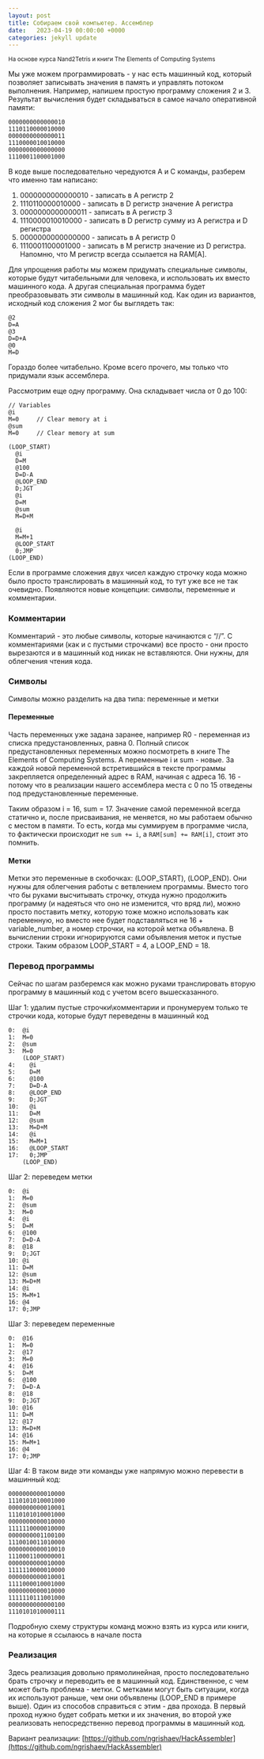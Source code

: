 ```yaml
---
layout: post
title: Собираем свой компьютер. Ассемблер
date:   2023-04-19 00:00:00 +0000
categories: jekyll update
---
```


<small>
На основе курса Nand2Tetris и книги The Elements of Computing Systems
</small>

Мы уже можем программировать - у нас есть машинный код, который позволяет записывать значения в память и управлять потоком выполнения. Например, напишем простую программу сложения 2 и 3. Результат вычисления будет складываться в самое начало оперативной памяти:

```
0000000000000010
1110110000010000
0000000000000011
1110000010010000
0000000000000000
1110001100001000
```

В коде выше последовательно чередуются А и С команды, разберем что именно там написано:

1. 0000000000000010 - записать в А регистр 2
2. 1110110000010000 - записать в D регистр значение A регистра
3. 0000000000000011 - записать в А регистр 3
4. 1110000010010000 - записать в D регистр сумму из А регистра и D регистра
5. 0000000000000000 - записать в А регистр 0
6. 1110001100001000 - записать в М регистр значение из D регистра. Напомню, что M регистр всегда ссылается на RAM[A].

Для упрощения работы мы можем придумать специальные символы, которые будут читабельными для человека, и использовать их вместо машинного кода. А другая специальная программа будет преобразовывать эти символы в машинный код. Как один из вариантов, исходный код сложения 2 мог бы выглядеть так:

```
@2
D=A
@3
D=D+A
@0
M=D
```

Гораздо более читабельно. Кроме всего прочего, мы только что придумали язык ассемблера. 

Рассмотрим еще одну программу. Она складывает числа от 0 до 100:

```
// Variables
@i
M=0     // Clear memory at i
@sum
M=0     // Clear memory at sum

(LOOP_START)
  @i
  D=M
  @100
  D=D-A
  @LOOP_END
  D;JGT  
  @i
  D=M
  @sum
  M=D+M
  
  @i
  M=M+1
  @LOOP_START
  0;JMP
(LOOP_END)
```

Если в программе сложения двух чисел каждую строчку кода можно было просто транслировать в машинный код, то тут уже все не так очевидно. Появляются новые концепции: символы, переменные и комментарии. 

### Комментарии

Комментарий - это любые символы, которые начинаются с “//”. С комментариями (как и с пустыми строчками) все просто - они просто вырезаются и в машинный код никак не вставляются. Они нужны, для облегчения чтения кода. 

### Символы

Символы можно разделить на два типа: переменные и метки

#### Переменные

Часть переменных уже задана заранее, например R0 - переменная из списка предустановленных, равна 0. Полный список предустановленных переменных можно посмотреть в книге The Elements of Computing Systems. А переменные i и sum - новые. За каждой новой переменной встретившийся в тексте программы закрепляется определенный адрес в RAM, начиная с адреса 16. 16 - потому что в реализации нашего ассемблера места с 0 по 15 отведены под предустановленные переменные. 

Таким образом i = 16, sum = 17. Значение самой переменной всегда статично и, после присваивания, не меняется, но мы работаем обычно с местом в памяти. То есть, когда мы суммируем в программе числа, то фактически происходит не `sum += i`, а `RAM[sum] += RAM[i]`, стоит это помнить.

#### Метки

Метки это переменные в скобочках: (LOOP_START), (LOOP_END). Они нужны для облегчения работы с ветвлением программы. Вместо того что бы руками высчитывать строчку, откуда нужно продолжить программу (и надеяться что оно не изменится, что вряд ли), можно просто поставить метку, которую тоже можно использовать как переменную, но вместо нее будет подставляться не 16 + variable_number, а номер строчки, на которой метка объявлена. В вычислении строки игнорируются сами объявления меток и пустые строки. Таким образом LOOP_START = 4, а LOOP_END = 18.

### Перевод программы

Сейчас по шагам разберемся как можно руками транслировать вторую программу в машинный код с учетом всего вышесказанного.

Шаг 1: удалим пустые строчки\комментарии и пронумеруем только те строчки кода, которые будут переведены в машинный код

```
0:  @i
1:  M=0    
2:  @sum
3:  M=0    
    (LOOP_START)
4:    @i
5:    D=M
6:    @100
7:    D=D-A
8:    @LOOP_END
9:    D;JGT
10:   @i
11:   D=M
12:   @sum
13:   M=D+M
14:   @i
15:   M=M+1
16:   @LOOP_START
17:   0;JMP
    (LOOP_END)
```

Шаг 2: переведем метки

```
0:  @i
1:  M=0    
2:  @sum
3:  M=0    
4:  @i
5:  D=M
6:  @100
7:  D=D-A
8:  @18
9:  D;JGT
10: @i
11: D=M
12: @sum
13: M=D+M
14: @i
15: M=M+1
16: @4
17: 0;JMP
```

Шаг 3: переведем переменные

```
0:  @16
1:  M=0    
2:  @17
3:  M=0    
4:  @16
5:  D=M
6:  @100
7:  D=D-A
8:  @18
9:  D;JGT
10: @16
11: D=M
12: @17
13: M=D+M
14: @16
15: M=M+1
16: @4
17: 0;JMP
```

Шаг 4: В таком виде эти команды уже напрямую можно перевести в машинный код:

```
0000000000010000
1110101010001000
0000000000010001
1110101010001000
0000000000010000
1111110000010000
0000000001100100
1110010011010000
0000000000010010
1110001100000001
0000000000010000
1111110000010000
0000000000010001
1111000010001000
0000000000010000
1111110111001000
0000000000000100
1110101010000111
```
Подробную схему структуры команд можно взять из курса или книги, на которые я ссылаюсь в начале поста

### Реализация

Здесь реализация довольно прямолинейная, просто последовательно брать строчку и переводить ее в машинный код. Единственное, с чем может быть проблема - метки. С метками могут быть ситуации, когда их используют раньше, чем они объявлены (LOOP_END в примере выше). Один из способов справиться с этим - два прохода. В первый проход нужно будет собрать метки и их значения, во второй уже реализовать непосредственно перевод программы в машинный код.

Вариант реализации: [https://github.com/ngrishaev/HackAssembler](https://github.com/ngrishaev/HackAssembler) 